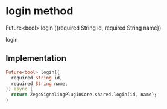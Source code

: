 


# login method








Future&lt;bool> login
({required String id, required String name})





<p>login</p>



## Implementation

```dart
Future<bool> login({
  required String id,
  required String name,
}) async {
  return ZegoSignalingPluginCore.shared.login(id, name);
}
```







